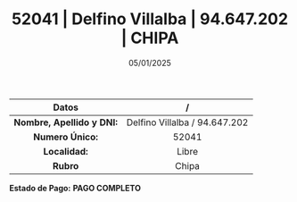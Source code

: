 ﻿---
title: 52041 | Delfino Villalba | 94.647.202 | CHIPA
date: 05/01/2025
draft: false
tags: ['libre', 'titular', 'chipa']
---

|          **Datos**          |  /  |
|:---------------------------:|:---:|
| **Nombre, Apellido y DNI:** | Delfino Villalba / 94.647.202 |
|      **Numero Único:**      | 52041 |
|        **Localidad:**       | Libre |
|          **Rubro**          | Chipa |

**Estado de Pago:** **PAGO COMPLETO**
